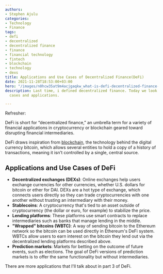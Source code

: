 ```yaml
---
authors:
- Stephen Ajulu
categories:
- Technology
- Finance
tags:
- defi
- decentralized
- decentralized finance
- finance
- financial technology
- fintech
- blockchain
- technology
- dexs
title: Applications and Use Cases of Decentralized Finance(DeFi)
date: 2021-11-28T18:53:00+03:00
hero: "/images/n0hcw35at9m4acjgaqkw_what-is-defi-decentralized-finance-guide.jpe"
description: Last time, i defined decentralized finance. Today we look at it's use
  cases and applications.

---
```

Refresher:

DeFi is short for “decentralized finance,” an umbrella term for a variety of financial applications in cryptocurrency or blockchain geared toward disrupting financial intermediaries.

DeFi draws inspiration from [blockchain](https://www.coindesk.com/learn/what-is-blockchain-technology/), the technology behind the digital currency bitcoin, which allows several entities to hold a copy of a history of transactions, meaning it isn’t controlled by a single, central source.

## Applications and Use Cases of DeFi

* **Decentralized exchanges (DEXs)**: Online exchanges help users exchange currencies for other currencies, whether U.S. dollars for bitcoin or ether for DAI. DEXs are a hot type of exchange, which connects users directly so they can trade cryptocurrencies with one another without trusting an intermediary with their money.
* **Stablecoins**: A cryptocurrency that's tied to an asset outside of cryptocurrency (the dollar or euro, for example) to stabilize the price.
* **Lending platforms**: These platforms use smart contracts to replace intermediaries such as banks that manage lending in the middle.
* **"Wrapped" bitcoins (WBTC)**: A way of sending bitcoin to the Ethereum network so the bitcoin can be used directly in Ethereum's DeFi system. WBTCs allow users to earn interest on the bitcoin they lend out via the decentralized lending platforms described above.
* **Prediction markets**: Markets for betting on the outcome of future events, such as elections. The goal of DeFi versions of prediction markets is to offer the same functionality but without intermediaries.

There are more applications that I'll talk about in part 3 of DeFi. 